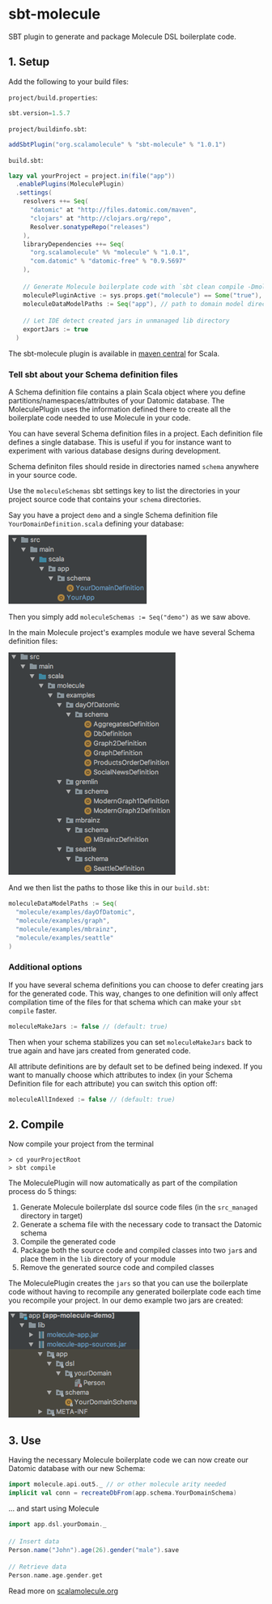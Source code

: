 # sbt-molecule
SBT plugin to generate and package Molecule DSL boilerplate code.

## 1. Setup

Add the following to your build files: 

`project/build.properties`:

```scala
sbt.version=1.5.7
```

`project/buildinfo.sbt`:

```scala
addSbtPlugin("org.scalamolecule" % "sbt-molecule" % "1.0.1")
```

`build.sbt`:

```scala
lazy val yourProject = project.in(file("app"))
  .enablePlugins(MoleculePlugin)
  .settings(
    resolvers ++= Seq(
      "datomic" at "http://files.datomic.com/maven",
      "clojars" at "http://clojars.org/repo",
      Resolver.sonatypeRepo("releases")
    ),
    libraryDependencies ++= Seq(
      "org.scalamolecule" %% "molecule" % "1.0.1",
      "com.datomic" % "datomic-free" % "0.9.5697"
    ),

    // Generate Molecule boilerplate code with `sbt clean compile -Dmolecule=true`
    moleculePluginActive := sys.props.get("molecule") == Some("true"),
    moleculeDataModelPaths := Seq("app"), // path to domain model directory

    // Let IDE detect created jars in unmanaged lib directory
    exportJars := true
  )
```
The sbt-molecule plugin is available in [maven central](https://repo1.maven.org/maven2/org/scalamolecule/sbt-molecule_2.12_1.0/) for Scala.


### Tell sbt about your Schema definition files

A Schema definition file contains a plain Scala object where you define partitions/namespaces/attributes of your Datomic database. The MoleculePlugin uses the information defined there to create all the boilerplate code needed to use Molecule in your code.

You can have several Schema definition files in a project. Each definition file defines a single database. This is useful if you for instance want to experiment with various database designs during development.

Schema definiton files should reside in directories named `schema` anywhere in your source code.

Use the `moleculeSchemas` sbt settings key to list the directories in your project source code that contains your `schema` directories.

Say you have a project `demo` and a single Schema definition file `YourDomainDefinition.scala` defining your database:

![](img/dirs1.png)

Then you simply add `moleculeSchemas := Seq("demo")` as we saw above.

In the main Molecule project's examples module we have several Schema definition files:

![](img/dirs2.png)

And we then list the paths to those like this in our `build.sbt`:

```scala
moleculeDataModelPaths := Seq(
  "molecule/examples/dayOfDatomic",
  "molecule/examples/graph",
  "molecule/examples/mbrainz",
  "molecule/examples/seattle"
)
```

### Additional options

If you have several schema definitions you can choose to defer creating jars for the generated code. This way, changes to one definition will only affect compilation time of the files for that schema which can make your `sbt compile` faster.
```scala
moleculeMakeJars := false // (default: true)
```
Then when your schema stabilizes you can set `moleculeMakeJars` back to true again and have jars created from generated code.

All attribute definitions are by default set to be defined being indexed. If you want to manually choose which attributes to index (in your Schema Definition file for each attribute) you can switch this option off:

```scala
moleculeAllIndexed := false // (default: true)
```


## 2. Compile

Now compile your project from the terminal

```
> cd yourProjectRoot
> sbt compile
```

The MoleculePlugin will now automatically as part of the compilation process do 5 things:

1. Generate Molecule boilerplate dsl source code files (in the `src_managed` directory in target)
2. Generate a schema file with the necessary code to transact the Datomic schema  
3. Compile the generated code
4. Package both the source code and compiled classes into two `jar`s and place them in the `lib` directory of your module
5. Remove the generated source code and compiled classes

The MoleculePlugin creates the `jars` so that you can use the boilerplate code without having to recompile any generated boilerplate code each time you recompile your project. In our demo example two jars are created:

![](img/dirs3.png)


## 3. Use

Having the necessary Molecule boilerplate code we can now create our Datomic database with our new Schema:

```scala
import molecule.api.out5._ // or other molecule arity needed
implicit val conn = recreateDbFrom(app.schema.YourDomainSchema)
```

... and start using Molecule

```scala
import app.dsl.yourDomain._

// Insert data
Person.name("John").age(26).gender("male").save

// Retrieve data
Person.name.age.gender.get
```

Read more on [scalamolecule.org](http://www.scalamolecule.org)